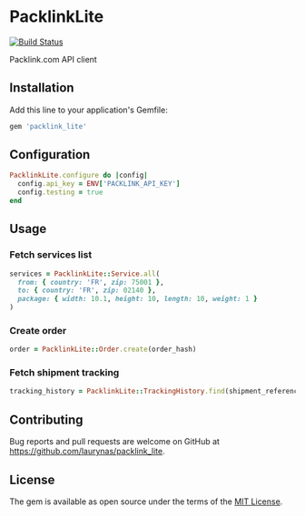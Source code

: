 # PacklinkLite

[![Build Status](https://travis-ci.org/laurynas/packlink_lite.svg?branch=master)](https://travis-ci.org/laurynas/packlink_lite)

Packlink.com API client

## Installation

Add this line to your application's Gemfile:

```ruby
gem 'packlink_lite'
```

## Configuration

```ruby
PacklinkLite.configure do |config|
  config.api_key = ENV['PACKLINK_API_KEY']
  config.testing = true
end
```

## Usage

### Fetch services list

```ruby
services = PacklinkLite::Service.all(
  from: { country: 'FR', zip: 75001 },
  to: { country: 'FR', zip: 02140 },
  package: { width: 10.1, height: 10, length: 10, weight: 1 }
)
```

### Create order

```ruby
order = PacklinkLite::Order.create(order_hash)
```

### Fetch shipment tracking

```ruby
tracking_history = PacklinkLite::TrackingHistory.find(shipment_reference)
```

## Contributing

Bug reports and pull requests are welcome on GitHub at https://github.com/laurynas/packlink_lite.


## License

The gem is available as open source under the terms of the [MIT License](http://opensource.org/licenses/MIT).

